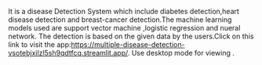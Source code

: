 It is a disease Detection System which include diabetes detection,heart disease detection and breast-cancer detection.The machine learning models used are support vector machine ,logistic regression and nueral network.
The detection is based on the given data by the users.Click on this link to visit the app:https://multiple-disease-detection-vsotebjxilzl5sh9qdtfcq.streamlit.app/.
Use desktop mode for viewing .
